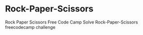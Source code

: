 # Rock-Paper-Scissors
Rock Paper Scissors Free Code Camp
Solve Rock-Paper-Scissors freecodecamp challenge
